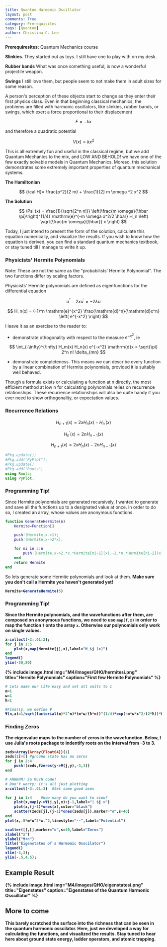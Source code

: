 ```yaml
---
title: Quantum Harmonic Oscillator
layout: post
comments: True
category: Prerequisites
tags: [Quantum]
author: Christina C. Lee
---
```

<b>Prerequiresites:</b> Quantum Mechanics course


<b>Slinkies</b>. They started out as toys.  I still have one to play with on my desk.

<b>Rubber bands</b> What was once something useful, is now a wonderful projectile weapon.

<b> Swings</b> I still love them, but people seem to not make them in adult sizes for some reason.

A person's perception of these objects start to change as they enter their first physics class.  Even in that beginning classical mechanics, the problems are filled with harmonic oscillators, like slinkies, rubber bands, or swings, which exert a force proportional to their displacement

$$
F=-kx
$$

and therefore a quadratic potential

$$
V(x)=k x^2
$$

This is all extremely fun and useful in the classical regime, but we add Quantum Mechanics to the mix, and LOW AND BEHOLD! we have one of the few exactly solvable models in Quantum Mechanics. Moreso, this solution demonstrates some extremely important properties of quantum mechanical systems.

<b>The Hamiltonian</b>

$$
    {\cal H}= \frac{p^2}{2 m} + \frac{1}{2} m \omega ^2 x^2
$$

<b> The Solution</b>

$$
    \Psi (x) = \frac{1}{\sqrt{2^n n!}} \left(\frac{m \omega}{\hbar \pi}\right)^{1/4} \mathrm{e}^{-m \omega x^2/2 \hbar}  H_n \left( \sqrt{\frac{m \omega}{\hbar}} x \right)
$$

Today, I just intend to present the form of the solution, calculate this equation numerically, and visualize the results.  If you wish to know how the equation is derived, you can find a standard quantum mechanics textbook, or stay tuned till I manage to write it up.

### Physicists' Hermite Polynomials
Note: These are not the same as the "probabilists' Hermite Polynomial".  The two functions differ by scaling factors.

Physicists' Hermite polynomials are defined as eigenfunctions for the differential equation

$$
u^{\prime \prime}-2xu^{\prime} = -2 \lambda u
$$

$$
H_n(x) = (-1)^n \mathrm{e}^{x^2} \frac{\mathrm{d}^n}{\mathrm{d}x^n}
\left( e^{-x^2} \right)
$$



I leave it as an exercise to the reader to:

* demonstrate othogonality with respect to the measure $e^{-x^2}$, ie

$$
\int_{-\infty}^{\infty} H_m(x) H_n(x) e^{-x^2} \mathrm{d}x = \sqrt{\pi} 2^n n! \delta_{mn}
$$

* demonstrate completeness.  This means we can describe every function by a linear combination of Hermite polynomials, provided it is suitably well behaved.


Though a formula exists or calculating a function at n directly, the most efficient method at low n for calculating polynomials relies on recurrence relationships.  These recurrence relationships will also be quite handy if you ever need to show orthogonality, or expectation values.

### Recurrence Relations

$$
H_{n+1}(x) = 2xH_n(x) - H^{\prime}_n(x)
$$

$$
H^{\prime}_n (x) = 2n H_{n-1}(x)
$$

$$
H_{n+1}(x) = 2x H_n(x) - 2n H_{n-1}(x)
$$


~~~julia
#Pkg.update();
#Pkg.add("PyPlot");
#Pkg.update()
#Pkg.add("Roots")
using Roots;
using PyPlot;
~~~

<div class="progtip">
<h3 color="black"> Programming Tip!</h3>
Since Hermite polynomials are generated recursively, I wanted to generate and save all the functions up to a designated value at once.  In order to do so, I created an array, whose values are anonymous functions.
</div>

```MATLAB
function GenerateHermite(n)
    Hermite=Function[]

    push!(Hermite,x->1);
    push!(Hermite,x->2*x);

    for ni in 3:n
        push!(Hermite,x->2.*x.*Hermite[ni-1](x).-2.*n.*Hermite[ni-2](x))
    end
    return Hermite
end
```



So lets generate some Hermite polynomials and look at them.
<b> Make sure you don't call a Hermite you haven't generated yet!


```julia
Hermite=GenerateHermite(5)
```
<div class="progtip">
<h3 color="black">Programming Tip!</h3>
Since the Hermite polynomials, and the wavefunctions after them, are composed on anonymous functions, we need to use <code>map(f,x)</code> in order to map the function <code>f</code> onto the array <code>x</code>.  Otherwise our polynomials only work on single values.
</div>

```julia
x=collect(-2:.01:2);
for j in 1:5
    plot(x,map(Hermite[j],x),label="H_$j (x)")
end
legend()
ylim(-50,50)
```


{% include image.html img="M4/Images/QHO/hermitesi.png" title="Hermite Polynomials" caption="First few Hermite Polynomials" %}


```julia
# Lets make our life easy and set all units to 1
m=1
ω=1
ħ=1

#Finally, we define Ψ
Ψ(n,x)=1/sqrt(factorial(n)*2^n)*(m*ω/(ħ*π))^(1/4)*exp(-m*ω*x^2/(2*ħ))*Hermite[n](sqrt(m*ω/ħ)*x)
```



### Finding Zeros
The eigenvalue maps to the number of zeros in the wavefunction.  Below, I use Julia's roots package to indentify roots on the interval from -3 to 3.


```julia
zeds=Array{Array{Float64}}(1)
zeds[1]=[] #ground state has no zeros
for j in 2:4
    push!(zeds,fzeros(y->Ψ(j,y),-3,3))
end
```


```julia
# AHHHHH! So Much code!
# Don't worry; it's all just plotting
x=collect(-3:.01:3)  #Set some good axes

for j in 1:4    #how many do you want to view?
    plot(x,map(y->Ψ(j,y),x)+j-1,label="| $j >")
    plot(x,(j-1)*ones(x),color="black")
    scatter(zeds[j],(j-1)*ones(zeds[j]),marker="o",s=40)
end
plot(x,.5*m*ω^2*x.^2,linestyle="--",label="Potential")

scatter([],[],marker="o",s=40,label="Zeros")
xlabel("x")
ylabel("Ψ+n")
title("Eigenstates of a Harmonic Osscilator")
legend()
xlim(-3,3);
ylim(-.5,4.5);
```


## Example Result

{% include image.html img="M4/Images/QHO/eigenstatesi.png" title="Eigenstates" caption="Eigenstates of the Quantum Harmonic Osscillator" %}

## More to come
This barely scratched the surface into the richness that can be seen in the quantum harmonic osscilator.  Here, just we developed a way for calculating the functions, and visualized the results.  Stay tuned to hear here about ground state energy, ladder operators, and atomic trapping.
